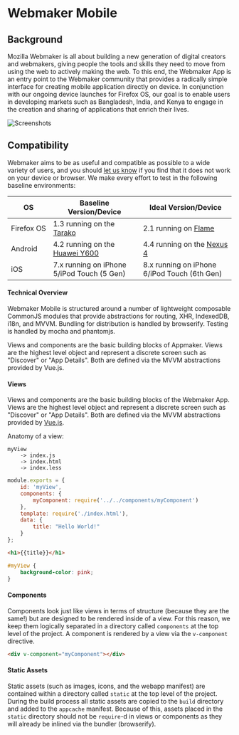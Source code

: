 # Webmaker Mobile

## Background
Mozilla Webmaker is all about building a new generation of digital creators and webmakers, giving people the tools and skills they need to move from using the web to actively making the web. To this end, the Webmaker App is an entry point to the Webmaker community that provides a radically simple interface for creating mobile application directly on device. In conjunction with our ongoing device launches for Firefox OS, our goal is to enable users in developing markets such as Bangladesh, India, and Kenya to engage in the creation and sharing of applications that enrich their lives.

![Screenshots](https://cloud.githubusercontent.com/assets/747641/3974620/6f9cced4-27f7-11e4-9738-3d3c5296d37e.png)

## Compatibility

Webmaker aims to be as useful and compatible as possible to a wide variety of users, and you should
[let us know](https://github.com/mozillafordevelopment/webmaker-app/issues/new) if you find that it
does not work on your device or browser. We make every effort to test in the following baseline environments:

|OS        |Baseline Version/Device|Ideal Version/Device|
|----------|-----------------------|--------------------|
|Firefox&nbsp;OS|1.3 running on the [Tarako](https://wiki.mozilla.org/FirefoxOS/Tarako)|2.1 running on [Flame](https://developer.mozilla.org/en-US/Firefox_OS/Developer_phone_guide/Flame)|
|Android   |4.2 running on the [Huawei Y600](http://www.gsmarena.com/huawei_ascend_y600-6278.php)|4.4 running on the [Nexus 4](http://www.gsmarena.com/lg_nexus_4_e960-5048.php)|
|iOS       |7.x running on iPhone 5/iPod Touch (5 Gen)|8.x running on iPhone 6/iPod Touch (6th Gen)|

#### Technical Overview

Webmaker Mobile is structured around a number of lightweight composable CommonJS modules that provide abstractions for routing, XHR, IndexedDB, i18n, and MVVM. Bundling for distribution is handled by browserify. Testing is handled by mocha and phantomjs.

Views and components are the basic building blocks of Appmaker. Views are the highest level object and represent a discrete screen such as "Discover" or "App Details". Both are defined via the MVVM abstractions provided by Vue.js.


#### Views
Views and components are the basic building blocks of the Webmaker App. Views are the highest level object and represent a discrete screen such as "Discover" or "App Details". Both are defined via the MVVM abstractions provided by [Vue.js](https://github.com/yyx990803/vue).

Anatomy of a view:

```
myView
    -> index.js
    -> index.html
    -> index.less
```

```js
module.exports = {
    id: 'myView',
    components: {
        myComponent: require('../../components/myComponent')
    },
    template: require('./index.html'),
    data: {
        title: "Hello World!"
    }
};
```

```html
<h1>{{title}}</h1>
```

```css
#myView {
    background-color: pink;
}
```

#### Components
Components look just like views in terms of structure (because they are the same!) but are designed to be rendered inside of a view. For this reason, we keep them logically separated in a directory called `components` at the top level of the project. A component is rendered by a view via the `v-component` directive.

```html
<div v-component="myComponent"></div>
```

#### Static Assets
Static assets (such as images, icons, and the webapp manifest) are contained within a directory called `static` at the top level of the project. During the build process all static assets are copied to the `build` directory and added to the `appcache` manifest. Because of this, assets placed in the `static` directory should not be `require`-d in views or components as they will already be inlined via the bundler (browserify).
